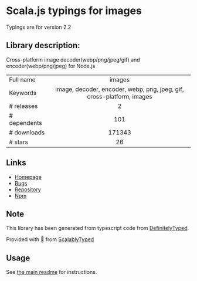 
# Scala.js typings for images

Typings are for version 2.2

## Library description:
Cross-platform image decoder(webp/png/jpeg/gif) and encoder(webp/png/jpeg) for Node.js

|                    |                 |
| ------------------ | :-------------: |
| Full name          | images |
| Keywords           | image, decoder, encoder, webp, png, jpeg, gif, cross-platform, images |
| # releases         | 2 |
| # dependents       | 101 |
| # downloads        | 171343 |
| # stars            | 26 |

## Links
- [Homepage](https://github.com/zhangyuanwei/node-images#readme)
- [Bugs](https://github.com/zhangyuanwei/node-images/issues)
- [Repository](https://github.com/zhangyuanwei/node-images)
- [Npm](https://www.npmjs.com/package/images)
    


## Note
This library has been generated from typescript code from [DefinitelyTyped](https://definitelytyped.org).

Provided with :purple_heart: from [ScalablyTyped](https://github.com/oyvindberg/ScalablyTyped)

## Usage
See [the main readme](../../readme.md) for instructions.


